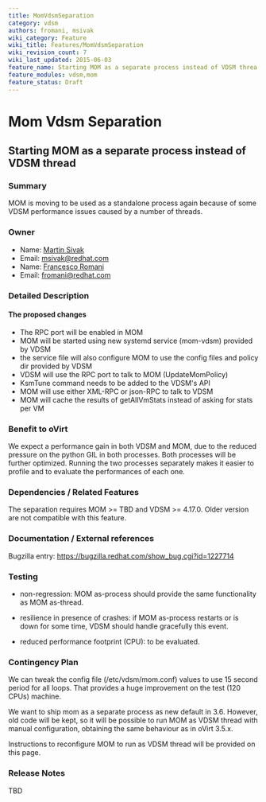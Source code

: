 ```yaml
---
title: MomVdsmSeparation
category: vdsm
authors: fromani, msivak
wiki_category: Feature
wiki_title: Features/MomVdsmSeparation
wiki_revision_count: 7
wiki_last_updated: 2015-06-03
feature_name: Starting MOM as a separate process instead of VDSM threa
feature_modules: vdsm,mom
feature_status: Draft
---
```


# Mom Vdsm Separation

## Starting MOM as a separate process instead of VDSM thread

### Summary

MOM is moving to be used as a standalone process again because of some VDSM performance issues caused by a number of threads.

### Owner

*   Name: [ Martin Sivak](User:Msivak)
*   Email: <msivak@redhat.com>
*   Name: [ Francesco Romani](User:fromani)
*   Email: <fromani@redhat.com>

### Detailed Description

#### The proposed changes

*   The RPC port will be enabled in MOM
*   MOM will be started using new systemd service (mom-vdsm) provided by VDSM
*   the service file will also configure MOM to use the config files and policy dir provided by VDSM
*   VDSM will use the RPC port to talk to MOM (UpdateMomPolicy)
*   KsmTune command needs to be added to the VDSM's API
*   MOM will use either XML-RPC or json-RPC to talk to VDSM
*   MOM will cache the results of getAllVmStats instead of asking for stats per VM

### Benefit to oVirt

We expect a performance gain in both VDSM and MOM, due to the reduced pressure on the python GIL in both processes. Both processes will be further optimized. Running the two processes separately makes it easier to profile and to evaluate the performances of each one.

### Dependencies / Related Features

The separation requires MOM >= TBD and VDSM >= 4.17.0. Older version are not compatible with this feature.

### Documentation / External references

Bugzilla entry: <https://bugzilla.redhat.com/show_bug.cgi?id=1227714>

### Testing

* non-regression: MOM as-process should provide the same functionality as MOM as-thread.

* resilience in presence of crashes: if MOM as-process restarts or is down for some time, VDSM should handle gracefully this event.

* reduced performance footprint (CPU): to be evaluated.

### Contingency Plan

We can tweak the config file (/etc/vdsm/mom.conf) values to use 15 second period for all loops. That provides a huge improvement on the test (120 CPUs) machine.

We want to ship mom as a separate process as new default in 3.6. However, old code will be kept, so it will be possible to run MOM as VDSM thread with manual configuration, obtaining the same behaviour as in oVirt 3.5.x.

Instructions to reconfigure MOM to run as VDSM thread will be provided on this page.

### Release Notes

TBD




